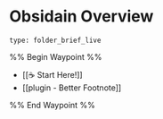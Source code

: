 # Obsidain Overview
 
```ccard
type: folder_brief_live
```
 

%% Begin Waypoint %%
- [[☕️ Start Here!]]
- [[plugin - Better Footnote]]

%% End Waypoint %%
